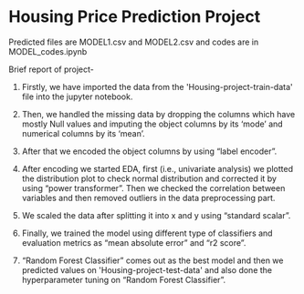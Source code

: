 # Housing Price Prediction Project
Predicted files are MODEL1.csv and MODEL2.csv and codes are in MODEL_codes.ipynb

Brief report of project-
1) Firstly, we have imported the data from the 'Housing-project-train-data' file into the jupyter notebook.

2) Then, we handled the missing data by dropping the columns which have mostly Null values and imputing the object columns by its ‘mode’ and numerical columns by its ‘mean’.

3) After that we encoded the object columns by using “label encoder”.

4) After encoding we started EDA, first (i.e., univariate analysis) we plotted the distribution plot to check normal distribution and corrected it by using “power transformer”. Then we checked the correlation between variables and then removed outliers in the data preprocessing part.

5) We scaled the data after splitting it into x and y using “standard scalar”.

6) Finally, we trained the model using different type of classifiers and evaluation metrics as “mean absolute error” and “r2 score”.

7) “Random Forest Classifier” comes out as the best model and then we predicted values on 'Housing-project-test-data' and also done the hyperparameter tuning on “Random Forest Classifier”.

 
